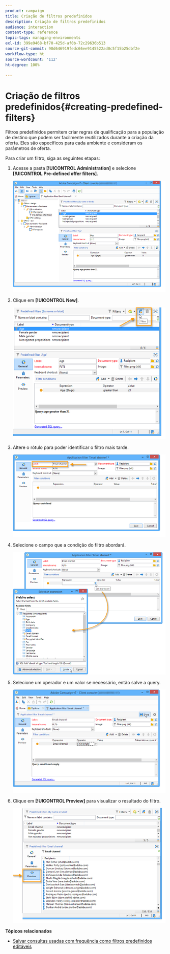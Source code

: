 ```yaml
---
product: campaign
title: Criação de filtros predefinidos
description: Criação de filtros predefinidos
audience: interaction
content-type: reference
topic-tags: managing-environments
exl-id: 399e9468-bf70-425d-af0b-72c29636b513
source-git-commit: 98d646919fedc66ee9145522ad0c5f15b25dbf2e
workflow-type: ht
source-wordcount: '112'
ht-degree: 100%

---
```


# Criação de filtros predefinidos{#creating-predefined-filters}

Filtros predefinidos permitem criar regras de qualificação para a população de destino que podem ser facilmente reutilizados durante a criação da oferta. Eles são específicos para cada ambiente e consideram os parâmetros de oferta.

Para criar um filtro, siga as seguintes etapas:

1. Acesse a pasta **[!UICONTROL Administration]** e selecione **[!UICONTROL Pre-defined offer filters]**.

   ![](assets/offer_filter_create_005.png)

1. Clique em **[!UICONTROL New]**.

   ![](assets/offer_filter_create_001.png)

1. Altere o rótulo para poder identificar o filtro mais tarde.

   ![](assets/offer_filter_create_002.png)

1. Selecione o campo que a condição do filtro abordará.

   ![](assets/offer_filter_create_003.png)

1. Selecione um operador e um valor se necessário, então salve a query.

   ![](assets/offer_filter_create_004.png)

1. Clique em **[!UICONTROL Preview]** para visualizar o resultado do filtro.

   ![](assets/offer_filter_create_006.png)

**Tópicos relacionados**

* [Salvar consultas usadas com frequência como filtros predefinidos editáveis](https://helpx.adobe.com/br/campaign/kb/simplifying-campaign-management-acc.html#Savefrequentlyusedqueriesaseditablepredefinedfilters)
